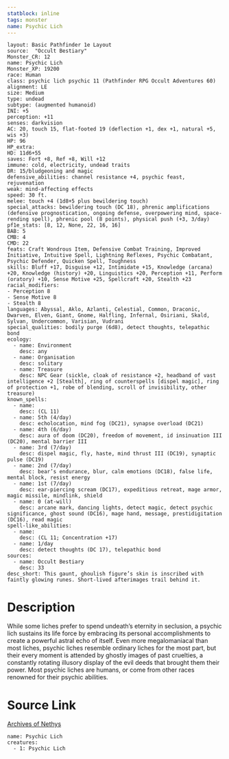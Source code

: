 ```yaml
---
statblock: inline
tags: monster
name: Psychic Lich
---
```

```statblock
layout: Basic Pathfinder 1e Layout
source:  "Occult Bestiary"
Monster_CR: 12
name: Psychic Lich
Monster_XP: 19200
race: Human
class: psychic lich psychic 11 (Pathfinder RPG Occult Adventures 60)
alignment: LE
size: Medium
type: undead
subtype: (augmented humanoid)
INI: +5
perception: +11
senses: darkvision
AC: 20, touch 15, flat-footed 19 (deflection +1, dex +1, natural +5, wis +3)
HP: 96
HP_extra: 
HD: 11d6+55
saves: Fort +8, Ref +8, Will +12
immune: cold, electricity, undead traits
DR: 15/bludgeoning and magic
defensive_abilities: channel resistance +4, psychic feast, rejuvenation
weak: mind-affecting effects
speed: 30 ft.
melee: touch +4 (1d8+5 plus bewildering touch)
special_attacks: bewildering touch (DC 18), phrenic amplifications (defensive prognostication, ongoing defense, overpowering mind, space-rending spell), phrenic pool (8 points), physical push (+3, 3/day)
pf1e_stats: [8, 12, None, 22, 16, 16]
BAB: 5
CMB: 4
CMD: 22
feats: Craft Wondrous Item, Defensive Combat Training, Improved Initiative, Intuitive Spell, Lightning Reflexes, Psychic Combatant, Psychic Defender, Quicken Spell, Toughness
skills: Bluff +17, Disguise +12, Intimidate +15, Knowledge (arcana) +20, Knowledge (history) +20, Linguistics +20, Perception +11, Perform (oratory) +10, Sense Motive +25, Spellcraft +20, Stealth +23
racial_modifiers:
- Perception 8
- Sense Motive 8
- Stealth 8
languages: Abyssal, Aklo, Azlanti, Celestial, Common, Draconic, Dwarven, Elven, Giant, Gnome, Halfling, Infernal, Osiriani, Skald, Sylvan, Undercommon, Varisian, Vudrani
special_qualities: bodily purge (6d8), detect thoughts, telepathic bond
ecology:
  - name: Environment
    desc: any
  - name: Organisation
    desc: solitary
  - name: Treasure
    desc: NPC Gear (sickle, cloak of resistance +2, headband of vast intelligence +2 [Stealth], ring of counterspells [dispel magic], ring of protection +1, robe of blending, scroll of invisibility, other treasure)
known_spells:
  - name:
    desc: (CL 11)
  - name: 5th (4/day)
    desc: echolocation, mind fog (DC21), synapse overload (DC21)
  - name: 4th (6/day)
    desc: aura of doom (DC20), freedom of movement, id insinuation III (DC20), mental barrier III
  - name: 3rd (7/day)
    desc: dispel magic, fly, haste, mind thrust III (DC19), synaptic pulse (DC19)
  - name: 2nd (7/day)
    desc: bear’s endurance, blur, calm emotions (DC18), false life, mental block, resist energy
  - name: 1st (7/day)
    desc: ear-piercing scream (DC17), expeditious retreat, mage armor, magic missile, mindlink, shield
  - name: 0 (at-will)
    desc: arcane mark, dancing lights, detect magic, detect psychic significance, ghost sound (DC16), mage hand, message, prestidigitation (DC16), read magic
spell-like_abilities:
  - name:
    desc: (CL 11; Concentration +17)
  - name: 1/day
    desc: detect thoughts (DC 17), telepathic bond
sources:
  - name: Occult Bestiary
    desc: 33
desc_short: This gaunt, ghoulish figure’s skin is inscribed with faintly glowing runes. Short-lived afterimages trail behind it.
```
# Description
While some liches prefer to spend undeath’s eternity in seclusion, a psychic lich sustains its life force by embracing its personal accomplishments to create a powerful astral echo of itself. Even more megalomaniacal than most liches, psychic liches resemble ordinary liches for the most part, but their every moment is attended by ghostly images of past cruelties, a constantly rotating illusory display of the evil deeds that brought them their power. Most psychic liches are humans, or come from other races renowned for their psychic abilities.
# Source Link
[Archives of Nethys](https://aonprd.com/MonsterDisplay.aspx?ItemName=Psychic%20Lich)
```encounter-table
name: Psychic Lich
creatures:
  - 1: Psychic Lich
```
